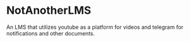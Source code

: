 # NotAnotherLMS
An LMS that utilizes youtube as a platform for videos and telegram for notifications and other documents.
